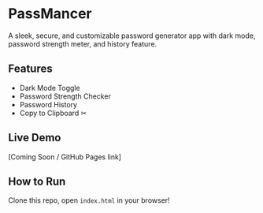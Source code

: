 # PassMancer 
A sleek, secure, and customizable password generator app with dark mode, password strength meter, and history feature.

## Features
- Dark Mode Toggle 
- Password Strength Checker 
- Password History 
- Copy to Clipboard ✂

## Live Demo
[Coming Soon / GitHub Pages link]

## How to Run
Clone this repo, open `index.html` in your browser!
